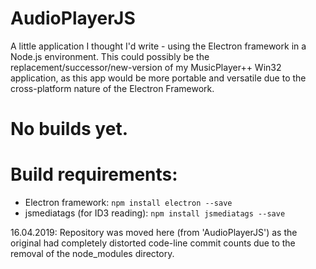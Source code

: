 # AudioPlayerJS
A little application I thought I'd write - using the Electron framework in a Node.js environment.
This could possibly be the replacement/successor/new-version of my MusicPlayer++ Win32 application,
as this app would be more portable and versatile due to the cross-platform nature of the Electron Framework.

# No builds yet.

# Build requirements:
* Electron framework: `npm install electron --save`
* jsmediatags (for ID3 reading): `npm install jsmediatags --save`

16.04.2019: Repository was moved here (from 'AudioPlayerJS') as the original had completely distorted code-line commit counts due to the removal of the node_modules directory.
